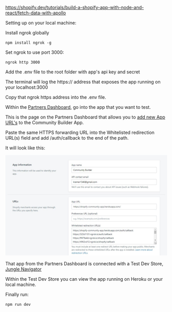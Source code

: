 https://shopify.dev/tutorials/build-a-shopify-app-with-node-and-react/fetch-data-with-apollo


Setting up on your local machine:

Install ngrok globally
```
npm install ngrok -g
```
Set ngrok to use port 3000:
```
ngrok http 3000
```

Add the .env file to the root folder with app's api key and secret

The terminal will log the https:// address that exposes the app running on your localhost:3000 

Copy that ngrok https address into the .env file.


Within the <a href="https://partners.shopify.com">Partners Dashboard</a>, go into the app that you want to test.

This is the page on the Partners Dashboard that allows you to <a href="https://partners.shopify.com/780470/apps/3766401/edit">add new App URL's</a> to the Community Builder App.

Paste the same HTTPS forwarding URL into the Whitelisted redirection URL(s) field and add /auth/callback to the end of the path.

It will look like this:

<img src="documentation/ngrok-urls.JPG">


That app from the Partners Dashboard is connected with a Test Dev Store, <a href="https://jungle-navigator.myshopify.com/admin/apps">Jungle Navigator</a>

Within the Test Dev Store you can view the app running on Heroku or your local machine.


Finally run:
```
npm run dev
```



